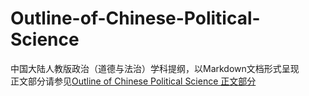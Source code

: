 # Outline-of-Chinese-Political-Science
中国大陆人教版政治（道德与法治）学科提纲，以Markdown文档形式呈现  
正文部分请参见[Outline of Chinese Political Science 正文部分](https://github.com/12sdj/Outline-of-Chinese-Political-Science/blob/main/Outline%20of%20Chinese%20Political%20Science%20正文部分.md)
